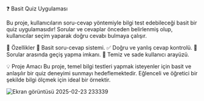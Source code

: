 ❓ Basit Quiz Uygulaması

Bu proje, kullanıcıların soru-cevap yöntemiyle bilgi test edebileceği basit bir quiz uygulamasıdır!
Sorular ve cevaplar önceden belirlenmiş olup, kullanıcılar seçim yaparak doğru cevabı bulmaya çalışır.

🚀 Özellikler
🧠 Basit soru-cevap sistemi.
✅ Doğru ve yanlış cevap kontrolü.
🔄 Sorular arasında geçiş yapma imkanı.
📱 Temiz ve sade kullanıcı arayüzü.

💡 Proje Amacı
Bu proje, temel bilgi testleri yapmak isteyenler için basit ve anlaşılır bir quiz deneyimi sunmayı hedeflemektedir.
Eğlenceli ve öğretici bir şekilde bilgi ölçmek için ideal bir örnektir.

![Ekran görüntüsü 2025-02-23 233339](https://github.com/user-attachments/assets/9580782e-c2aa-4b8a-bd37-e21bc6f5043d)
